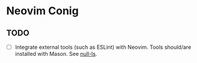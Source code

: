 # Neovim Conig


##  TODO
- [ ] Integrate external tools (such as ESLint) with Neovim. Tools should/are installed with Mason. See [null-ls](https://github.com/jose-elias-alvarez/null-ls.nvim/tree/main).

